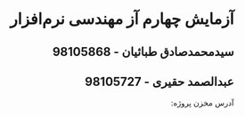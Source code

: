 <div dir="rtl">

# آزمایش چهارم آز مهندسی نرم‌افزار

## سیدمحمدصادق طبائیان - 98105868

## عبدالصمد حقیری - 98105727


آدرس مخزن پروژه: 




</div>
